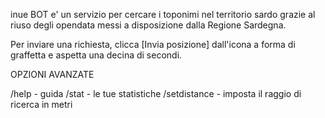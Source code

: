 inue BOT e' un servizio per cercare i toponimi nel territorio sardo grazie al riuso degli opendata messi a disposizione dalla Regione Sardegna.

Per inviare una richiesta, clicca [Invia posizione] dall'icona a forma di graffetta e aspetta una decina di secondi. 

OPZIONI AVANZATE

/help - guida
/stat - le tue statistiche
/setdistance - imposta il raggio di ricerca in metri
